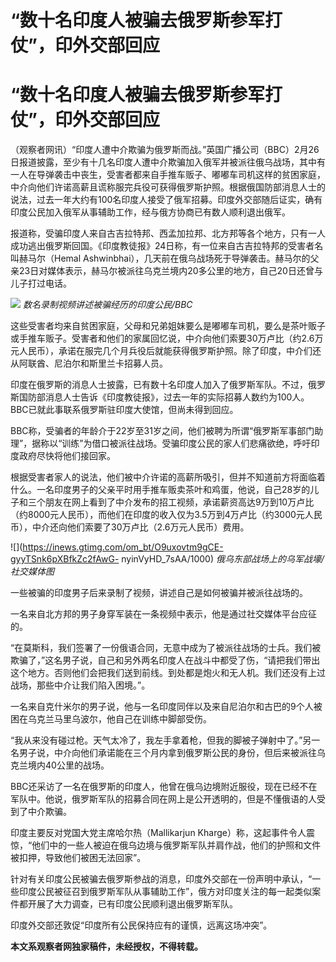 # “数十名印度人被骗去俄罗斯参军打仗”，印外交部回应

# “数十名印度人被骗去俄罗斯参军打仗”，印外交部回应

（观察者网讯）“印度人遭中介欺骗为俄罗斯而战。”英国广播公司（BBC）2月26日报道披露，至少有十几名印度人遭中介欺骗加入俄军并被派往俄乌战场，其中有一人在导弹袭击中丧生，受害者都来自手推车贩子、嘟嘟车司机这样的贫困家庭，中介向他们许诺高薪且谎称服完兵役可获得俄罗斯护照。根据俄国防部消息人士的说法，过去一年大约有100名印度人接受了俄军招募。印度外交部随后证实，确有印度公民加入俄军从事辅助工作，经与俄方协商已有数人顺利退出俄军。

报道称，受骗印度人来自古吉拉特邦、西孟加拉邦、北方邦等各个地方，只有一人成功逃出俄罗斯回国。《印度教徒报》24日称，有一位来自古吉拉特邦的受害者名叫赫马尔（Hemal
Ashwinbhai），几天前在俄乌战场死于导弹袭击。赫马尔的父亲23日对媒体表示，赫马尔被派往乌克兰境内20多公里的地方，自己20日还曾与儿子打过电话。

![](https://inews.gtimg.com/om_bt/OE7A54zhDfv7fdOw1ADiETjHHGVKuq8hkaUnEYqypj1xoAA/1000)
_数名录制视频讲述被骗经历的印度公民/BBC_

这些受害者均来自贫困家庭，父母和兄弟姐妹要么是嘟嘟车司机，要么是茶叶贩子或手推车贩子。受害者和他们的家属回忆说，中介向他们索要30万卢比（约2.6万元人民币），承诺在服完几个月兵役后就能获得俄罗斯护照。除了印度，中介们还从阿联酋、尼泊尔和斯里兰卡招募人员。

印度在俄罗斯的消息人士披露，已有数十名印度人加入了俄罗斯军队。不过，俄罗斯国防部消息人士告诉《印度教徒报》，过去一年的实际招募人数约为100人。BBC已就此事联系俄罗斯驻印度大使馆，但尚未得到回应。

BBC称，受骗者的年龄介于22岁至31岁之间，他们被聘为所谓“俄罗斯军事部门助理”，据称以“训练”为借口被派往战场。受骗印度公民的家人们悲痛欲绝，呼吁印度政府尽快将他们接回家。

根据受害者家人的说法，他们被中介许诺的高薪所吸引，但并不知道前方将面临着什么。一名印度男子的父亲平时用手推车贩卖茶叶和鸡蛋，他说，自己28岁的儿子和三个朋友在网上看到了中介发布的招工视频，承诺薪资高达9万到10万卢比（约8000元人民币），而他们在印度的收入仅为3.5万到4万卢比（约3000元人民币），中介还向他们索要了30万卢比（2.6万元人民币）费用。

![](https://inews.gtimg.com/om_bt/O9uxovtm9gCE-gyyTSnk6pXBfkZc2fAwG-
nyinVyHD_7sAA/1000) _俄乌东部战场上的乌军战壕/社交媒体图_

一些被骗的印度男子后来录制了视频，讲述自己是如何被骗并被派往战场的。

一名来自北方邦的男子身穿军装在一条视频中表示，他是通过社交媒体平台应征的。

“在莫斯科，我们签署了一份俄语合同，无意中成为了被派往战场的士兵。我们被欺骗了，”这名男子说，自己和另外两名印度人在战斗中都受了伤，“请把我们带出这个地方。否则他们会把我们送到前线。到处都是炮火和无人机。我们还没有上过战场，那些中介让我们陷入困境。”。

一名来自克什米尔的男子说，他与一名印度同伴以及来自尼泊尔和古巴的9个人被困在乌克兰马里乌波尔，他自己在训练中脚部受伤。

“我从来没有碰过枪。天气太冷了，我左手拿着枪，但我的脚被子弹射中了。”另一名男子说，中介向他们承诺能在三个月内拿到俄罗斯公民的身份，但后来被派往乌克兰境内40公里的战场。

BBC还采访了一名在俄罗斯的印度人，他曾在俄乌边境附近服役，现在已经不在军队中。他说，俄罗斯军队的招募合同在网上是公开透明的，但是不懂俄语的人受到了中介欺骗。

印度主要反对党国大党主席哈尔热（Mallikarjun
Kharge）称，这起事件令人震惊，“他们中的一些人被迫在俄乌边境与俄罗斯军队并肩作战，他们的护照和文件被扣押，导致他们被困无法回家”。

针对有关印度公民被骗去俄罗斯参战的消息，印度外交部在一份声明中承认，“一些印度公民被征召到俄罗斯军队从事辅助工作”，俄方对印度关注的每一起类似案件都开展了大力调查，已有印度公民顺利退出俄罗斯军队。

印度外交部还敦促“印度所有公民保持应有的谨慎，远离这场冲突”。

**本文系观察者网独家稿件，未经授权，不得转载。**

